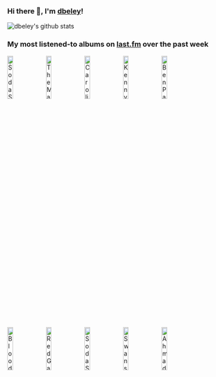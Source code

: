 ### Hi there 👋, I'm [dbeley](https://dbeley.ovh/en)!

![dbeley's github stats](https://github-readme-stats.vercel.app/api?username=dbeley)

### My most listened-to albums on [last.fm](https://www.last.fm/user/d_beley) over the past week

[<img src='https://lastfm.freetls.fastly.net/i/u/300x300/3c5cad010d63422cc2c46f835d0a79fa.png' width='16%' height='16%' alt='Soda Stereo - Sueño Stereo'>](https://www.last.fm/music/soda%2bstereo/sue%25c3%25b1o%2bstereo)&nbsp;
[<img src='https://lastfm.freetls.fastly.net/i/u/300x300/f26cf6845f6560a0d35bf6b2d1984498.jpg' width='16%' height='16%' alt='The Magnetic Fields - Get Lost'>](https://www.last.fm/music/the%2bmagnetic%2bfields/get%2blost)&nbsp;
[<img src='https://lastfm.freetls.fastly.net/i/u/300x300/101d26194a33557f8c529fe6d26457e9.jpg' width='16%' height='16%' alt='Caroline - Caroline'>](https://www.last.fm/music/caroline/caroline)&nbsp;
[<img src='https://lastfm.freetls.fastly.net/i/u/300x300/14e8c850ffee9fad1ad02e0d4e3122a6.jpg' width='16%' height='16%' alt='Kenny Burrell & John Coltrane - Kenny Burrell & John Coltrane'>](https://www.last.fm/music/kenny%2bburrell%2b%2526%2bjohn%2bcoltrane/kenny%2bburrell%2b%2526%2bjohn%2bcoltrane)&nbsp;
[<img src='https://lastfm.freetls.fastly.net/i/u/300x300/440ecca180b7ef44e738db0fc93e7d18.jpg' width='16%' height='16%' alt='Ben Paterson - That Old Feeling'>](https://www.last.fm/music/ben%2bpaterson/that%2bold%2bfeeling)&nbsp;
<br>
[<img src='https://lastfm.freetls.fastly.net/i/u/300x300/dcc3911687b7532d5c0135fa7a1efd09.png' width='16%' height='16%' alt='Blood Orange - Freetown Sound'>](https://www.last.fm/music/blood%2borange/freetown%2bsound)&nbsp;
[<img src='https://lastfm.freetls.fastly.net/i/u/300x300/cca613c9c5d3480d9ff6ae4636e22e12.jpg' width='16%' height='16%' alt='Red Garland Trio - A Garland Of Red'>](https://www.last.fm/music/red%2bgarland%2btrio/a%2bgarland%2bof%2bred)&nbsp;
[<img src='https://lastfm.freetls.fastly.net/i/u/300x300/1700a82bb0b406b3015ff6aec8b3c665.jpg' width='16%' height='16%' alt='Soda Stereo - Dynamo'>](https://www.last.fm/music/soda%2bstereo/dynamo)&nbsp;
[<img src='https://lastfm.freetls.fastly.net/i/u/300x300/004d23d29ddb11acf7bc2a4360a38edb.jpg' width='16%' height='16%' alt='Swans - The Great Annihilator'>](https://www.last.fm/music/swans/the%2bgreat%2bannihilator)&nbsp;
[<img src='https://lastfm.freetls.fastly.net/i/u/300x300/28bbf7dd157e437ac37bce1b8bc8dea9.jpg' width='16%' height='16%' alt='Ahmad Jamal - The Legendary Okeh & Epic Recordings'>](https://www.last.fm/music/ahmad%2bjamal/the%2blegendary%2bokeh%2b%2526%2bepic%2brecordings)&nbsp;
<br>
